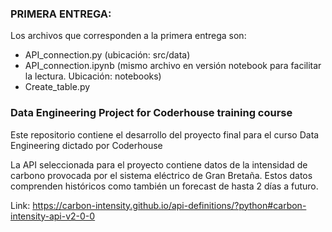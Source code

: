 ### PRIMERA ENTREGA:
Los archivos que corresponden a la primera entrega son:
- API_connection.py (ubicación: src/data)
- API_connection.ipynb (mismo archivo en versión notebook para facilitar la lectura. Ubicación: notebooks)
- Create_table.py

### Data Engineering Project for Coderhouse training course

Este repositorio contiene el desarrollo del proyecto final para el curso Data Engineering dictado por Coderhouse

La API seleccionada para el proyecto contiene datos de la intensidad de carbono provocada por el sistema eléctrico de Gran Bretaña. Estos datos comprenden históricos como también un forecast de hasta 2 días a futuro.

Link: https://carbon-intensity.github.io/api-definitions/?python#carbon-intensity-api-v2-0-0